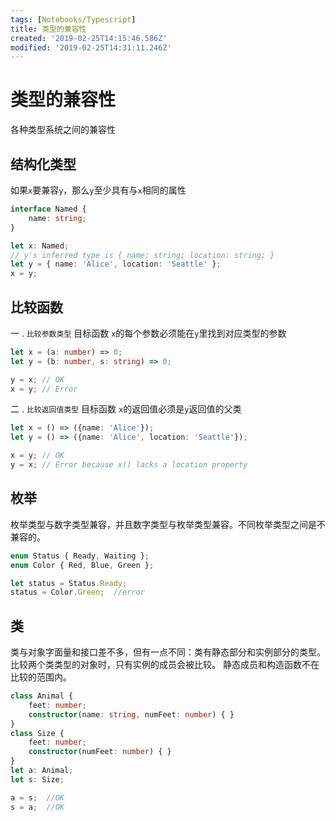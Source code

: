 ```yaml
---
tags: [Notebooks/Typescript]
title: 类型的兼容性
created: '2019-02-25T14:15:46.586Z'
modified: '2019-02-25T14:31:11.246Z'
---
```


# 类型的兼容性

各种类型系统之间的兼容性

## 结构化类型

如果`x`要兼容`y`，那么`y`至少具有与`x`相同的属性

```ts
interface Named {
    name: string;
}

let x: Named;
// y's inferred type is { name: string; location: string; }
let y = { name: 'Alice', location: 'Seattle' };
x = y;
```

## 比较函数

一 .  `比较参数类型` 目标函数 `x`的每个参数必须能在`y`里找到对应类型的参数

```ts
let x = (a: number) => 0;
let y = (b: number, s: string) => 0;

y = x; // OK
x = y; // Error
```

二 . `比较返回值类型` 目标函数 `x`的返回值必须是`y`返回值的父类

```ts
let x = () => ({name: 'Alice'});
let y = () => ({name: 'Alice', location: 'Seattle'});

x = y; // OK
y = x; // Error because x() lacks a location property
```

## 枚举

枚举类型与数字类型兼容，并且数字类型与枚举类型兼容。不同枚举类型之间是不兼容的。

```ts
enum Status { Ready, Waiting };
enum Color { Red, Blue, Green };

let status = Status.Ready;
status = Color.Green;  //error
```

## 类

类与对象字面量和接口差不多，但有一点不同：类有静态部分和实例部分的类型。 比较两个类类型的对象时，只有实例的成员会被比较。 静态成员和构造函数不在比较的范围内。

```ts
class Animal {
    feet: number;
    constructor(name: string, numFeet: number) { }
}
class Size {
    feet: number;
    constructor(numFeet: number) { }
}
let a: Animal;
let s: Size;

a = s;  //OK
s = a;  //OK
```
